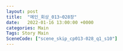 ```yaml
---
layout: post
title:  "메인_회상_013~028장"
date:   2022-01-16 13:00:00 +0000
categories: Main
Tags: Story Main
SceneCode: ["scene_skip_cp013-028_q1_s10"]
---
```


